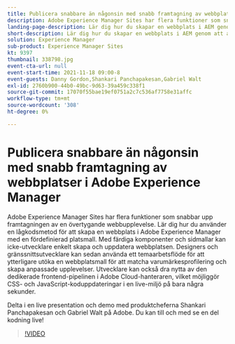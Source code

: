```yaml
---
title: Publicera snabbare än någonsin med snabb framtagning av webbplatser i Adobe Experience Manager
description: Adobe Experience Manager Sites har flera funktioner som snabbar upp framtagningen av en övertygande webbupplevelse. Lär dig hur du använder en lågkodsmetod för att skapa en webbplats i Adobe Experience Manager med en fördefinierad platsmall. Med färdiga komponenter och sidmallar kan icke-utvecklare enkelt skapa och uppdatera webbplatsen. Designers och gränssnittsutvecklare kan sedan använda ett temaarbetsflöde för att ytterligare utöka en webbplatsmall för att matcha varumärkesprofilering och skapa anpassade upplevelser. Utvecklare kan också dra nytta av den dedikerade frontend-pipelinen i Adobe Cloud-hanteraren, vilket möjliggör CSS- och JavaScript-koduppdateringar i en live-miljö på bara några sekunder.
landing-page-description: Lär dig hur du skapar en webbplats i AEM genom att använda en fördefinierad webbplatsmall, som gör att icke-utvecklare enkelt kan skapa och uppdatera webbplatsen.
short-description: Lär dig hur du skapar en webbplats i AEM genom att använda en fördefinierad webbplatsmall, som gör att icke-utvecklare enkelt kan skapa och uppdatera webbplatsen.
solution: Experience Manager
sub-product: Experience Manager Sites
kt: 9397
thumbnail: 338798.jpg
event-cta-url: null
event-start-time: 2021-11-18 09:00-8
event-guests: Danny Gordon,Shankari Panchapakesan,Gabriel Walt
exl-id: 2760b900-44b0-49bc-9d63-39a459c338f1
source-git-commit: 17070f55bae19ef0751a2c7c536af7758e31affc
workflow-type: tm+mt
source-wordcount: '308'
ht-degree: 0%

---
```


# Publicera snabbare än någonsin med snabb framtagning av webbplatser i Adobe Experience Manager

Adobe Experience Manager Sites har flera funktioner som snabbar upp framtagningen av en övertygande webbupplevelse. Lär dig hur du använder en lågkodsmetod för att skapa en webbplats i Adobe Experience Manager med en fördefinierad platsmall. Med färdiga komponenter och sidmallar kan icke-utvecklare enkelt skapa och uppdatera webbplatsen. Designers och gränssnittsutvecklare kan sedan använda ett temaarbetsflöde för att ytterligare utöka en webbplatsmall för att matcha varumärkesprofilering och skapa anpassade upplevelser. Utvecklare kan också dra nytta av den dedikerade frontend-pipelinen i Adobe Cloud-hanteraren, vilket möjliggör CSS- och JavaScript-koduppdateringar i en live-miljö på bara några sekunder.

Delta i en live presentation och demo med produktcheferna Shankari Panchapakesan och Gabriel Walt på Adobe. Du kan till och med se en del kodning live!

>[!VIDEO](https://video.tv.adobe.com/v/338798/?quality=12&learn=on)
